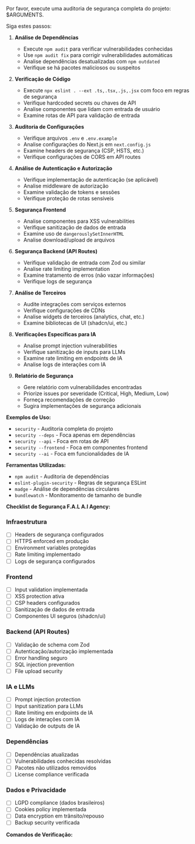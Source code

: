 Por favor, execute uma auditoria de segurança completa do projeto: $ARGUMENTS.

Siga estes passos:

1. **Análise de Dependências**
   - Execute `npm audit` para verificar vulnerabilidades conhecidas
   - Use `npm audit fix` para corrigir vulnerabilidades automáticas
   - Analise dependências desatualizadas com `npm outdated`
   - Verifique se há pacotes maliciosos ou suspeitos

2. **Verificação de Código**
   - Execute `npx eslint . --ext .ts,.tsx,.js,.jsx` com foco em regras de segurança
   - Verifique hardcoded secrets ou chaves de API
   - Analise componentes que lidam com entrada de usuário
   - Examine rotas de API para validação de entrada

3. **Auditoria de Configurações**
   - Verifique arquivos `.env` e `.env.example`
   - Analise configurações do Next.js em `next.config.js`
   - Examine headers de segurança (CSP, HSTS, etc.)
   - Verifique configurações de CORS em API routes

4. **Análise de Autenticação e Autorização**
   - Verifique implementação de autenticação (se aplicável)
   - Analise middleware de autorização
   - Examine validação de tokens e sessões
   - Verifique proteção de rotas sensíveis

5. **Segurança Frontend**
   - Analise componentes para XSS vulnerabilities
   - Verifique sanitização de dados de entrada
   - Examine uso de `dangerouslySetInnerHTML`
   - Analise download/upload de arquivos

6. **Segurança Backend (API Routes)**
   - Verifique validação de entrada com Zod ou similar
   - Analise rate limiting implementation
   - Examine tratamento de erros (não vazar informações)
   - Verifique logs de segurança

7. **Análise de Terceiros**
   - Audite integrações com serviços externos
   - Verifique configurações de CDNs
   - Analise widgets de terceiros (analytics, chat, etc.)
   - Examine bibliotecas de UI (shadcn/ui, etc.)

8. **Verificações Específicas para IA**
   - Analise prompt injection vulnerabilities
   - Verifique sanitização de inputs para LLMs
   - Examine rate limiting em endpoints de IA
   - Analise logs de interações com IA

9. **Relatório de Segurança**
   - Gere relatório com vulnerabilidades encontradas
   - Priorize issues por severidade (Critical, High, Medium, Low)
   - Forneça recomendações de correção
   - Sugira implementações de segurança adicionais

**Exemplos de Uso:**
- `security` - Auditoria completa do projeto
- `security --deps` - Foca apenas em dependências
- `security --api` - Foca em rotas de API
- `security --frontend` - Foca em componentes frontend
- `security --ai` - Foca em funcionalidades de IA

**Ferramentas Utilizadas:**
- `npm audit` - Auditoria de dependências
- `eslint-plugin-security` - Regras de segurança ESLint
- `madge` - Análise de dependências circulares
- `bundlewatch` - Monitoramento de tamanho de bundle

**Checklist de Segurança F.A.L A.I Agency:**

### Infraestrutura
- [ ] Headers de segurança configurados
- [ ] HTTPS enforced em produção
- [ ] Environment variables protegidas
- [ ] Rate limiting implementado
- [ ] Logs de segurança configurados

### Frontend
- [ ] Input validation implementada
- [ ] XSS protection ativa
- [ ] CSP headers configurados
- [ ] Sanitização de dados de entrada
- [ ] Componentes UI seguros (shadcn/ui)

### Backend (API Routes)
- [ ] Validação de schema com Zod
- [ ] Autenticação/autorização implementada
- [ ] Error handling seguro
- [ ] SQL injection prevention
- [ ] File upload security

### IA e LLMs
- [ ] Prompt injection protection
- [ ] Input sanitization para LLMs
- [ ] Rate limiting em endpoints de IA
- [ ] Logs de interações com IA
- [ ] Validação de outputs de IA

### Dependências
- [ ] Dependências atualizadas
- [ ] Vulnerabilidades conhecidas resolvidas
- [ ] Pacotes não utilizados removidos
- [ ] License compliance verificada

### Dados e Privacidade
- [ ] LGPD compliance (dados brasileiros)
- [ ] Cookies policy implementada
- [ ] Data encryption em trânsito/repouso
- [ ] Backup security verificada

**Comandos de Verificação:**

